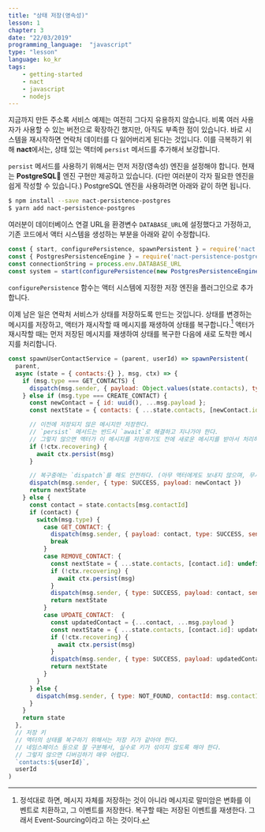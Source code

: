 ```yaml
---
title: "상태 저장(영속성)"
lesson: 1
chapter: 3
date: "22/03/2019"
programming_language:  "javascript"
type: "lesson"
language: ko_kr
tags:
    - getting-started
    - nact
    - javascript
    - nodejs
---
```


지금까지 만든 주소록 서비스 예제는 여전히 그다지 유용하지 않습니다. 비록 여러 사용자가 사용할 수 있는 버전으로 확장하긴 했지만, 아직도 부족한 점이 있습니다. 바로 시스템을 재시작하면 연락처 데이터를 다 잃어버리게 된다는 것입니다. 이를 극복하기 위해 **nact**에서는, 상태 있는 액터에 `persist` 메서드를 추가해서 보강합니다.

`persist` 메서드를 사용하기 위해서는 먼저 저장(영속성) 엔진을 설정해야 합니다. 현재는 **PostgreSQL** 엔진 구현만 제공하고 있습니다. (다만 여러분이 각자 필요한 엔진을 쉽게 작성할 수 있습니다.) PostgreSQL 엔진을 사용하려면 아래와 같이 하면 됩니다.

```bash
$ npm install --save nact-persistence-postgres
$ yarn add nact-persistence-postgres
```

여러분이 데이터베이스 연결 URL을 환경변수 `DATABASE_URL`에 설정했다고 가정하고, 기존 코드에서 액터 시스템을 생성하는 부분을 아래와 같이 수정합니다.

```javascript
const { start, configurePersistence, spawnPersistent } = require('nact')
const { PostgresPersistenceEngine } = require('nact-persistence-postgres')
const connectionString = process.env.DATABASE_URL
const system = start(configurePersistence(new PostgresPersistenceEngine(connectionString)))
```

`configurePersistence` 함수는 액터 시스템에 지정한 저장 엔진을 플러그인으로 추가합니다.

이제 남은 일은 연락처 서비스가 상태를 저장하도록 만드는 것입니다. 상태를 변경하는 메시지를 저장하고, 액터가 재시작할 때 메시지를 재생하여 상태를 복구합니다.[^1] 액터가 재시작할 때는 먼저 저장된 메시지를 재생하여 상태를 복구한 다음에 새로 도착한 메시지를 처리합니다.

```javascript
const spawnUserContactService = (parent, userId) => spawnPersistent(
  parent,
  async (state = { contacts:{} }, msg, ctx) => {    
    if (msg.type === GET_CONTACTS) {        
      dispatch(msg.sender, { payload: Object.values(state.contacts), type: SUCCESS })
    } else if (msg.type === CREATE_CONTACT) {
      const newContact = { id: uuid(), ...msg.payload };
      const nextState = { contacts: { ...state.contacts, [newContact.id]: newContact } }

      // 이전에 저장되지 않은 메시지만 저장한다.
      // `persist` 메서드는 반드시 `await`로 해결하고 지나가야 한다.
      // 그렇지 않으면 액터가 이 메시지를 저장하기도 전에 새로운 메시지를 받아서 처리하게 될 수도 있다.
      if (!ctx.recovering) {
        await ctx.persist(msg)
      }

      // 복구중에는 `dispatch`를 해도 안전하다. (아무 액터에게도 보내지 않으며, 무시된다.)
      dispatch(msg.sender, { type: SUCCESS, payload: newContact })
      return nextState
    } else {
      const contact = state.contacts[msg.contactId]
      if (contact) {
        switch(msg.type) {
          case GET_CONTACT: {
            dispatch(msg.sender, { payload: contact, type: SUCCESS, sender: ctx.self })
            break
          }
          case REMOVE_CONTACT: {
            const nextState = { ...state.contacts, [contact.id]: undefined }
            if (!ctx.recovering) {
              await ctx.persist(msg)
            }
            dispatch(msg.sender, { type: SUCCESS, payload: contact, sender: ctx.self })
            return nextState
          }
          case UPDATE_CONTACT:  {
            const updatedContact = {...contact, ...msg.payload }
            const nextState = { ...state.contacts, [contact.id]: updatedContact }
            if (!ctx.recovering) {
              await ctx.persist(msg)
            }                
            dispatch(msg.sender, { type: SUCCESS, payload: updatedContact, sender: ctx.self })
            return nextState
          }
        }
      } else {          
        dispatch(msg.sender, { type: NOT_FOUND, contactId: msg.contactId, sender: ctx.self })
      }
    }
    return state
  },
  // 저장 키
  // 액터의 상태를 복구하기 위해서는 저장 키가 같아야 한다.
  // 네임스페이스 등으로 잘 구분해서, 실수로 키가 섞이지 않도록 해야 한다.
  // 그렇지 않으면 디버깅하기 매우 어렵다.
  `contacts:${userId}`,
  userId
)
```

[^1]: 정석대로 하면, 메시지 자체를 저장하는 것이 아니라 메시지로 말미암은 변화를 이벤트로 치환하고, 그 이벤트를 저장한다. 복구할 때는 저장된 이벤트를 재생한다. 그래서 Event-Sourcing이라고 하는 것이다.
